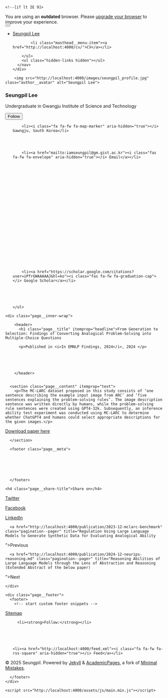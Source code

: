 

<!doctype html>
<html lang="en" class="no-js">
  <head>
    

<meta charset="utf-8">



<!-- begin SEO -->









<title>From Generation to Selection: Findings of Converting Analogical Problem-Solving into Multiple-Choice Questions - Seungpil Lee</title>







<meta property="og:locale" content="en-US">
<meta property="og:site_name" content="Seungpil Lee">
<meta property="og:title" content="From Generation to Selection: Findings of Converting Analogical Problem-Solving into Multiple-Choice Questions">


  <link rel="canonical" href="http://localhost:4000/publication/2024-11-mc-larc-emnlp.md">
  <meta property="og:url" content="http://localhost:4000/publication/2024-11-mc-larc-emnlp.md">



  <meta property="og:description" content="The MC-LARC dataset proposed in this study consists of ‘one sentence describing the example input image from ARC’ and ‘five sentences explaining the problem-solving rules’. The image description sentence was written directly by humans, while the problem-solving rule sentences were created using GPT4-32k. Subsequently, an inference ability test experiment was conducted using MC-LARC to determine whether ChatGPT4 and humans could select appropriate descriptions for the given images.">





  

  





  <meta property="og:type" content="article">
  <meta property="article:published_time" content="2024-11-08T00:00:00-07:00">








  <script type="application/ld+json">
    {
      "@context" : "http://schema.org",
      "@type" : "Person",
      "name" : "Seungpil",
      "url" : "http://localhost:4000",
      "sameAs" : null
    }
  </script>






<!-- end SEO -->


<link href="http://localhost:4000/feed.xml" type="application/atom+xml" rel="alternate" title="Seungpil Lee Feed">

<!-- http://t.co/dKP3o1e -->
<meta name="HandheldFriendly" content="True">
<meta name="MobileOptimized" content="320">
<meta name="viewport" content="width=device-width, initial-scale=1.0">

<script>
  document.documentElement.className = document.documentElement.className.replace(/\bno-js\b/g, '') + ' js ';
</script>

<!-- For all browsers -->
<link rel="stylesheet" href="http://localhost:4000/assets/css/main.css">

<meta http-equiv="cleartype" content="on">
    

<!-- start custom head snippets -->

<link rel="apple-touch-icon" sizes="57x57" href="http://localhost:4000/images/apple-touch-icon-57x57.png?v=M44lzPylqQ">
<link rel="apple-touch-icon" sizes="60x60" href="http://localhost:4000/images/apple-touch-icon-60x60.png?v=M44lzPylqQ">
<link rel="apple-touch-icon" sizes="72x72" href="http://localhost:4000/images/apple-touch-icon-72x72.png?v=M44lzPylqQ">
<link rel="apple-touch-icon" sizes="76x76" href="http://localhost:4000/images/apple-touch-icon-76x76.png?v=M44lzPylqQ">
<link rel="apple-touch-icon" sizes="114x114" href="http://localhost:4000/images/apple-touch-icon-114x114.png?v=M44lzPylqQ">
<link rel="apple-touch-icon" sizes="120x120" href="http://localhost:4000/images/apple-touch-icon-120x120.png?v=M44lzPylqQ">
<link rel="apple-touch-icon" sizes="144x144" href="http://localhost:4000/images/apple-touch-icon-144x144.png?v=M44lzPylqQ">
<link rel="apple-touch-icon" sizes="152x152" href="http://localhost:4000/images/apple-touch-icon-152x152.png?v=M44lzPylqQ">
<link rel="apple-touch-icon" sizes="180x180" href="http://localhost:4000/images/apple-touch-icon-180x180.png?v=M44lzPylqQ">
<link rel="icon" type="image/png" href="http://localhost:4000/images/favicon-32x32.png?v=M44lzPylqQ" sizes="32x32">
<link rel="icon" type="image/png" href="http://localhost:4000/images/android-chrome-192x192.png?v=M44lzPylqQ" sizes="192x192">
<link rel="icon" type="image/png" href="http://localhost:4000/images/favicon-96x96.png?v=M44lzPylqQ" sizes="96x96">
<link rel="icon" type="image/png" href="http://localhost:4000/images/favicon-16x16.png?v=M44lzPylqQ" sizes="16x16">
<link rel="manifest" href="http://localhost:4000/images/manifest.json?v=M44lzPylqQ">
<link rel="mask-icon" href="http://localhost:4000/images/safari-pinned-tab.svg?v=M44lzPylqQ" color="#000000">
<link rel="shortcut icon" href="/images/favicon.ico?v=M44lzPylqQ">
<meta name="msapplication-TileColor" content="#000000">
<meta name="msapplication-TileImage" content="http://localhost:4000/images/mstile-144x144.png?v=M44lzPylqQ">
<meta name="msapplication-config" content="http://localhost:4000/images/browserconfig.xml?v=M44lzPylqQ">
<meta name="theme-color" content="#ffffff">
<link rel="stylesheet" href="http://localhost:4000/assets/css/academicons.css"/>

<script type="text/x-mathjax-config"> MathJax.Hub.Config({ TeX: { equationNumbers: { autoNumber: "all" } } }); </script>
<script type="text/x-mathjax-config">
  MathJax.Hub.Config({
    tex2jax: {
      inlineMath: [ ['$','$'], ["\\(","\\)"] ],
      processEscapes: true
    }
  });
</script>
<script src='https://cdnjs.cloudflare.com/ajax/libs/mathjax/2.7.4/latest.js?config=TeX-MML-AM_CHTML' async></script>

<!-- end custom head snippets -->

  </head>

  <body>

    <!--[if lt IE 9]>
<div class="notice--danger align-center" style="margin: 0;">You are using an <strong>outdated</strong> browser. Please <a href="http://browsehappy.com/">upgrade your browser</a> to improve your experience.</div>
<![endif]-->
    

<div class="masthead">
  <div class="masthead__inner-wrap">
    <div class="masthead__menu">
      <nav id="site-nav" class="greedy-nav">
        <button><div class="navicon"></div></button>
        <ul class="visible-links">
          <li class="masthead__menu-item masthead__menu-item--lg"><a href="http://localhost:4000/">Seungpil Lee</a></li>
          
            
            <li class="masthead__menu-item"><a href="http://localhost:4000/cv/">CV</a></li>
          
        </ul>
        <ul class="hidden-links hidden"></ul>
      </nav>
    </div>
  </div>
</div>

    





<div id="main" role="main">
  


  <div class="sidebar sticky">
  



<div itemscope itemtype="http://schema.org/Person">

  <div class="author__avatar">
    
    	<img src="http://localhost:4000/images/seungpil_profile.jpg" class="author__avatar" alt="Seungpil Lee">
    
  </div>

  <div class="author__content">
    <h3 class="author__name">Seungpil Lee</h3>
    <p class="author__bio">Undergraduate in Gwangju Institute of Science and Technology</p>
  </div>

  <div class="author__urls-wrapper">
    <button class="btn btn--inverse">Follow</button>
    <ul class="author__urls social-icons">
      
        <li><i class="fa fa-fw fa-map-marker" aria-hidden="true"></i> Gawngju, South Korea</li>
      
      
      
      
        <li><a href="mailto:iamseungpil@gm.gist.ac.kr"><i class="fas fa-fw fa-envelope" aria-hidden="true"></i> Email</a></li>
      
      
       
      
      
      
      
      
      
      
      
      
      
      
      
      
      
      
      
      
      
      
      
      
      
        <li><a href="https://scholar.google.com/citations?user=iPfrGWAAAAAJ&hl=ko"><i class="fas fa-fw fa-graduation-cap"></i> Google Scholar</a></li>
      
      
      
      
      
    </ul>
  </div>
</div>

  
  </div>


  <article class="page" itemscope itemtype="http://schema.org/CreativeWork">
    <meta itemprop="headline" content="From Generation to Selection: Findings of Converting Analogical Problem-Solving into Multiple-Choice Questions">
    <meta itemprop="description" content="The MC-LARC dataset proposed in this study consists of ‘one sentence describing the example input image from ARC’ and ‘five sentences explaining the problem-solving rules’. The image description sentence was written directly by humans, while the problem-solving rule sentences were created using GPT4-32k. Subsequently, an inference ability test experiment was conducted using MC-LARC to determine whether ChatGPT4 and humans could select appropriate descriptions for the given images.">
    <meta itemprop="datePublished" content="November 08, 2024">
    

    <div class="page__inner-wrap">
      
        <header>
          <h1 class="page__title" itemprop="headline">From Generation to Selection: Findings of Converting Analogical Problem-Solving into Multiple-Choice Questions
</h1>
          
        
        
        
          <p>Published in <i>In EMNLP Findings, 2024</i>, 2024 </p>
        
        
             
        
    
        </header>
      

      <section class="page__content" itemprop="text">
        <p>The MC-LARC dataset proposed in this study consists of ‘one sentence describing the example input image from ARC’ and ‘five sentences explaining the problem-solving rules’. The image description sentence was written directly by humans, while the problem-solving rule sentences were created using GPT4-32k. Subsequently, an inference ability test experiment was conducted using MC-LARC to determine whether ChatGPT4 and humans could select appropriate descriptions for the given images.</p>

<p><a href="https://www.dbpia.co.kr/pdf/pdfView.do?nodeId=NODE11705112&amp;googleIPSandBox=false&amp;mark=0&amp;ipRange=false&amp;b2cLoginYN=false&amp;aiChatView=A&amp;readTime=5-10&amp;isPDFSizeAllowed=true&amp;accessgl=Y&amp;language=ko_KR&amp;hasTopBanner=true">Download paper here</a></p>

<!-- Recommended citation: Your Name, You. (2015). "Paper Title Number 3." <i>Journal 1</i>. 1(3). -->

        
      </section>

      <footer class="page__meta">
        
        




      </footer>

      

<section class="page__share">
  
    <h4 class="page__share-title">Share on</h4>
  

  <a href="https://twitter.com/intent/tweet?text=http://localhost:4000/publication/2024-11-mc-larc-emnlp.md" class="btn btn--twitter" title="Share on Twitter"><i class="fab fa-twitter" aria-hidden="true"></i><span> Twitter</span></a>

  <a href="https://www.facebook.com/sharer/sharer.php?u=http://localhost:4000/publication/2024-11-mc-larc-emnlp.md" class="btn btn--facebook" title="Share on Facebook"><i class="fab fa-facebook" aria-hidden="true"></i><span> Facebook</span></a>

  <a href="https://www.linkedin.com/shareArticle?mini=true&url=http://localhost:4000/publication/2024-11-mc-larc-emnlp.md" class="btn btn--linkedin" title="Share on LinkedIn"><i class="fab fa-linkedin" aria-hidden="true"></i><span> LinkedIn</span></a>
</section>

      


  <nav class="pagination">
    
      <a href="http://localhost:4000/publication/2023-12-mclarc-benchmark" class="pagination--pager" title="Regulation Using Large Language Models to Generate Synthetic Data for Evaluating Analogical Ability
">Previous</a>
    
    
      <a href="http://localhost:4000/publication/2024-12-neurips-reasoning.md" class="pagination--pager" title="Reasoning Abilities of Large Language Models through the Lens of Abstraction and Reasoning (Extended Abstract of the below paper)
">Next</a>
    
  </nav>

    </div>

    
  </article>

  
  
</div>


    <div class="page__footer">
      <footer>
        <!-- start custom footer snippets -->
<a href="/sitemap/">Sitemap</a>
<!-- end custom footer snippets -->

        

<div class="page__footer-follow">
  <ul class="social-icons">
    
      <li><strong>Follow:</strong></li>
    
    
    
    
    
    <li><a href="http://localhost:4000/feed.xml"><i class="fa fa-fw fa-rss-square" aria-hidden="true"></i> Feed</a></li>
  </ul>
</div>

<div class="page__footer-copyright">&copy; 2025 Seungpil. Powered by <a href="http://jekyllrb.com" rel="nofollow">Jekyll</a> &amp; <a href="https://github.com/academicpages/academicpages.github.io">AcademicPages</a>, a fork of <a href="https://mademistakes.com/work/minimal-mistakes-jekyll-theme/" rel="nofollow">Minimal Mistakes</a>.</div>

      </footer>
    </div>

    <script src="http://localhost:4000/assets/js/main.min.js"></script>




  <script>
  (function(i,s,o,g,r,a,m){i['GoogleAnalyticsObject']=r;i[r]=i[r]||function(){
  (i[r].q=i[r].q||[]).push(arguments)},i[r].l=1*new Date();a=s.createElement(o),
  m=s.getElementsByTagName(o)[0];a.async=1;a.src=g;m.parentNode.insertBefore(a,m)
  })(window,document,'script','//www.google-analytics.com/analytics.js','ga');

  ga('create', '', 'auto');
  ga('send', 'pageview');
</script>






  </body>
</html>

